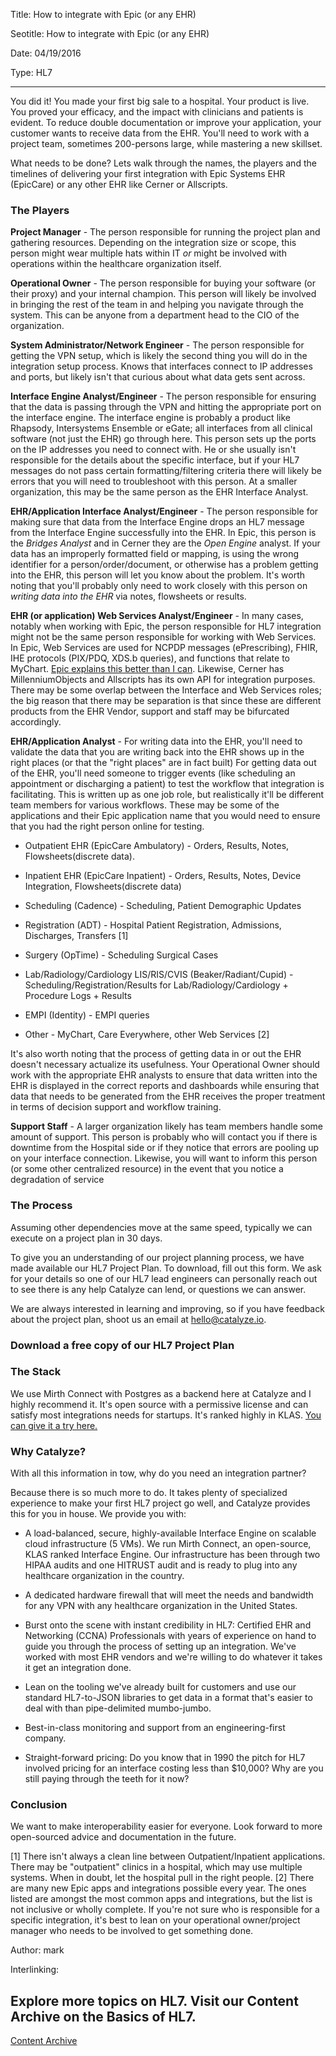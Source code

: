 Title: How to integrate with Epic (or any EHR)

Seotitle: How to integrate with Epic (or any EHR)

Date: 04/19/2016

Type: HL7

---
You did it! You made your first big sale to a hospital. Your product is live. You proved your efficacy, and the impact with clinicians and patients is evident. To reduce double documentation or improve your application, your customer wants to receive data from the EHR. You'll need to work with a project team, sometimes 200-persons large, while mastering a new skillset.

What needs to be done? Lets walk through the names, the players and the timelines of delivering your first integration with Epic Systems EHR (EpicCare) or any other EHR like Cerner or Allscripts.

### The Players

**Project Manager** - The person responsible for running the project plan and gathering resources. Depending on the integration size or scope, this person might wear multiple hats within IT *or* might be involved with operations within the healthcare organization itself.

**Operational Owner** - The person responsible for buying your software (or their proxy) and your internal champion. This person will likely be involved in bringing the rest of the team in and helping you navigate through the system. This can be anyone from a department head to the CIO of the organization.

**System Administrator/Network Engineer** - The person responsible for getting the VPN setup, which is likely the second thing you will do in the integration setup process. Knows that interfaces connect to IP addresses and ports, but likely isn't that curious about what data gets sent across.

**Interface Engine Analyst/Engineer** - The person responsible for ensuring that the data is passing through the VPN and hitting the appropriate port on the interface engine. The interface engine is probably a product like Rhapsody, Intersystems Ensemble or eGate; all interfaces from all clinical software (not just the EHR) go through here. This person sets up the ports on the IP addresses you need to connect with. He or she usually isn't responsible for the details about the specific interface, but if your HL7 messages do not pass certain formatting/filtering criteria there will likely be errors that you will need to troubleshoot with this person. At a smaller organization, this may be the same person as the EHR Interface Analyst.

**EHR/Application Interface Analyst/Engineer** - The person responsible for making sure that data from the Interface Engine drops an HL7 message from the Interface Engine successfully into the EHR. In Epic, this person is the *Bridges Analyst* and in Cerner they are the *Open Engine* analyst. If your data has an improperly formatted field or mapping, is using the wrong identifier for a person/order/document, or otherwise has a problem getting into the EHR, this person will let you know about the problem. It's worth noting that you'll probably only need to work closely with this person on *writing data into the EHR* via notes, flowsheets or results.

**EHR (or application) Web Services Analyst/Engineer** - In many cases, notably when working with Epic, the person responsible for HL7 integration might not be the same person responsible for working with Web Services. In Epic, Web Services are used for NCPDP messages (ePrescribing), FHIR, IHE protocols (PIX/PDQ, XDS.b queries), and functions that relate to MyChart. [Epic explains this better than I can](http://open.epic.com/). Likewise, Cerner has MillenniumObjects and Allscripts has its own API for integration purposes. There may be some overlap between the Interface and Web Services roles; the big reason that there may be separation is that since these are different products from the EHR Vendor, support and staff may be bifurcated accordingly.

**EHR/Application Analyst** - For writing data into the EHR, you'll need to validate the data that you are writing back into the EHR shows up in the right places (or that the "right places" are in fact built) For getting data out of the EHR, you'll need someone to trigger events (like scheduling an appointment or discharging a patient) to test the workflow that integration is facilitating. This is written up as one job role, but realistically it'll be different team members for various workflows. These may be some of the applications and their Epic application name that you would need to ensure that you had the right person online for testing.

* Outpatient EHR (EpicCare Ambulatory) - Orders, Results, Notes, Flowsheets(discrete data).

* Inpatient EHR (EpicCare Inpatient) - Orders, Results, Notes, Device Integration, Flowsheets(discrete data)

* Scheduling (Cadence) - Scheduling, Patient Demographic Updates

* Registration (ADT) - Hospital Patient Registration, Admissions, Discharges, Transfers [1]

* Surgery (OpTime) - Scheduling Surgical Cases

* Lab/Radiology/Cardiology LIS/RIS/CVIS (Beaker/Radiant/Cupid) - Scheduling/Registration/Results for Lab/Radiology/Cardiology + Procedure Logs + Results

* EMPI (Identity) - EMPI queries

* Other - MyChart, Care Everywhere, other Web Services [2]

It's also worth noting that the process of getting data in or out the EHR doesn't necessary actualize its usefulness. Your Operational Owner should work with the appropriate EHR analysts to ensure that data written into the EHR is displayed in the correct reports and dashboards while ensuring that data that needs to be generated from the EHR receives the proper treatment in terms of decision support and workflow training.

**Support Staff** - A larger organization likely has team members handle some amount of support. This person is probably who will contact you if there is downtime from the Hospital side or if they notice that errors are pooling up on your interface connection. Likewise, you will want to inform this person (or some other centralized resource) in the event that you notice a degradation of service

### The Process

<div class="ctz-hl7-projectplan-container cf">
<div class="ctz-hl7-projectplan-txt">
<p>Assuming other dependencies move at the same speed, typically we can execute on a project plan in 30 days.</p>
<p>To give you an understanding of our project planning process, we have made available our HL7 Project Plan. To download, fill out this form. We ask for your details so one of our HL7 lead engineers can personally reach out to see there is any help Catalyze can lend, or questions we can answer.</p>
<p>We are always interested in learning and improving, so if you have feedback about the project plan, shoot us an email at <a href="mailto:hello@catalyze.io">hello@catalyze.io</a>.</p>
</div>
<div class="ctz-hl7-signup-form">
	<div class="ctz-signup-form">
			<div class="ctz-hl7-signup-form-header">
				<h3>Download a free copy of our HL7 Project Plan</h3>
			</div>
			<!--[if lte IE 8]>
			<script charset="utf-8" type="text/javascript" src="//js.hsforms.net/forms/v2-legacy.js"></script>
			<![endif]-->
			<script charset="utf-8" type="text/javascript" src="//js.hsforms.net/forms/v2.js"></script>
			<script>
			  hbspt.forms.create({
			    css: '',
			    portalId: '1695915',
			    formId: 'b93518dd-13d6-4c79-b801-55df57615be6',
			    cssClass: 'ctz-signup-form-items',
			    submitButtonClass: 'btn-brand',
			    errorMessageClass: 'ctz-form-error'
			  });
			</script>
		</div>
</div>
</div>

### The Stack

We use Mirth Connect with Postgres as a backend here at Catalyze and I highly recommend it. It's open source with a permissive license and can satisfy most integrations needs for startups. It's ranked highly in KLAS. [You can give it a try here.](http://www.mirthcorp.com/products/mirth-connect)

### Why Catalyze?

With all this information in tow, why do you need an integration partner?

Because there is so much more to do. It takes plenty of specialized experience to make your first HL7 project go well, and Catalyze provides this for you in house. We provide you with:

* A load-balanced, secure, highly-available Interface Engine on scalable cloud infrastructure (5 VMs). We run Mirth Connect, an open-source, KLAS ranked Interface Engine. Our infrastructure has been through two HIPAA audits and one HITRUST audit and is ready to plug into any healthcare organization in the country.

* A dedicated hardware firewall that will meet the needs and bandwidth for any VPN with any healthcare organization in the United States.

* Burst onto the scene with instant credibility in HL7: Certified EHR and Networking (CCNA) Professionals with years of experience on hand to guide you through the process of setting up an integration. We've worked with most EHR vendors and we're willing to do whatever it takes it get an integration done.

* Lean on the tooling we've already built for customers and use our standard HL7-to-JSON libraries to get data in a format that's easier to deal with than pipe-delimited mumbo-jumbo.

* Best-in-class monitoring and support from an engineering-first company.

* Straight-forward pricing: Do you know that in 1990 the pitch for HL7 involved pricing for an interface costing less than $10,000? Why are you still paying through the teeth for it now?

### Conclusion

We want to make interoperability easier for everyone. Look forward to more open-sourced advice and documentation in the future.


[1] There isn't always a clean line between Outpatient/Inpatient applications. There may be "outpatient" clinics in a hospital, which may use multiple systems. When in doubt, let the hospital pull in the right people.
[2] There are many new Epic apps and integrations possible every year. The ones listed are amongst the most common apps and integrations, but the list is not inclusive or wholly complete. If you're not sure who is responsible for a specific integration, it's best to lean on your operational owner/project manager who needs to be involved to get something done.

Author: mark

Interlinking: <h2>Explore more topics on HL7. Visit our Content Archive on the Basics of HL7.</h2>
<a href="http://content.catalyze.io/hl7-basics">Content Archive</a>